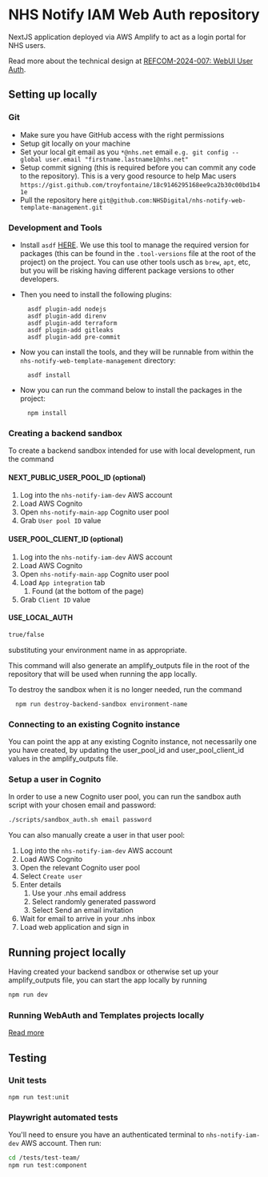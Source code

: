 # NHS Notify IAM Web Auth repository

NextJS application deployed via AWS Amplify to act as a login portal for NHS users.

Read more about the technical design at [REFCOM-2024-007: WebUI User Auth](https://nhsd-confluence.digital.nhs.uk/display/RIS/REFCOM-2024-007%3A+WebUI+User+Auth).

## Setting up locally

### Git

- Make sure you have GitHub access with the right permissions
- Setup git locally on your machine
- Set your local git email as you `*@nhs.net` email `e.g. git config --global user.email "firstname.lastname1@nhs.net"`
- Setup commit signing (this is required before you can commit any code to the repository). This is a very good resource to help Mac users `https://gist.github.com/troyfontaine/18c9146295168ee9ca2b30c00bd1b41e`
- Pull the repository here `git@github.com:NHSDigital/nhs-notify-web-template-management.git`

### Development and Tools

- Install `asdf` [HERE](https://asdf-vm.com/guide/getting-started.html#_2-download-asdf). We use this tool to manage the required version for packages (this can be found in the `.tool-versions` file at the root of the project) on the project. You can use other tools usch as `brew`, `apt`, etc, but you will be risking having different package versions to other developers.
- Then you need to install the following plugins:

  ```shell
    asdf plugin-add nodejs
    asdf plugin-add direnv
    asdf plugin-add terraform
    asdf plugin-add gitleaks
    asdf plugin-add pre-commit
  ```

- Now you can install the tools, and they will be runnable from within the `nhs-notify-web-template-management` directory:

  ```shell
    asdf install
  ```

- Now you can run the command below to install the packages in the project:

  ```shell
    npm install
  ```

### Creating a backend sandbox

To create a backend sandbox intended for use with local development, run the command


#### NEXT_PUBLIC_USER_POOL_ID (optional)

1. Log into the `nhs-notify-iam-dev` AWS account
2. Load AWS Cognito
3. Open `nhs-notify-main-app` Cognito user pool
4. Grab `User pool ID` value

#### USER_POOL_CLIENT_ID (optional)

1. Log into the `nhs-notify-iam-dev` AWS account
2. Load AWS Cognito
3. Open `nhs-notify-main-app` Cognito user pool
4. Load `App integration` tab
   1. Found (at the bottom of the page)
5. Grab `Client ID` value

#### USE_LOCAL_AUTH

```bash
true/false
```

substituting your environment name in as appropriate.

This command will also generate an amplify_outputs file in the root of the repository that will be used when running the app locally.

To destroy the sandbox when it is no longer needed, run the command

```shell
  npm run destroy-backend-sandbox environment-name
```

### Connecting to an existing Cognito instance

You can point the app at any existing Cognito instance, not necessarily one you have created, by updating the user_pool_id and user_pool_client_id values in the amplify_outputs file.

### Setup a user in Cognito

In order to use a new Cognito user pool, you can run the sandbox auth script with your chosen email and password:

```bash
./scripts/sandbox_auth.sh email password
```

You can also manually create a user in that user pool:

1. Log into the `nhs-notify-iam-dev` AWS account
2. Load AWS Cognito
3. Open the relevant Cognito user pool
4. Select `Create user`
5. Enter details
   1. Use your .nhs email address
   2. Select randomly generated password
   3. Select Send an email invitation
6. Wait for email to arrive in your .nhs inbox
7. Load web application and sign in

## Running project locally

Having created your backend sandbox or otherwise set up your amplify_outputs file, you can start the app locally by running

```bash
npm run dev
```

### Running WebAuth and Templates projects locally

[Read more](https://github.com/NHSDigital/nhs-notify-web-template-management/blob/main/README.md#running-templates-and-webauth-projects-locally)

## Testing

### Unit tests

```**bash**
npm run test:unit
```

### Playwright automated tests

You'll need to ensure you have an authenticated terminal to `nhs-notify-iam-dev` AWS account. Then run:

```bash
cd /tests/test-team/
npm run test:component
```
